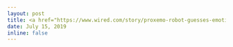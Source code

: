 ```yaml
---
layout: post
title: <a href="https://www.wired.com/story/proxemo-robot-guesses-emotion-from-walking/"> [FastCompany] There’s a new AI that can guess how you feel just by watching you walk </a>
date: July 15, 2019
inline: false
---
```

